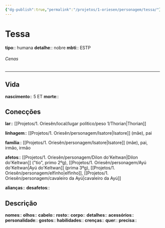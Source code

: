 ```yaml
---
{"dg-publish":true,"permalink":"/projetos/1-oriesen/personagem/tessa/"}
---
```



# Tessa
**tipo**:: humana
**detalhe**:: nobre
**mbti**:: ESTP


###### Cenas



---
## Vida
**nascimento**:: 5 ET
**morte**:: 


## Conecções
**lar**:: [[Projetos/1. Oriesên/local/lugar político/peso 1/Thorian|Thorian]]

**linhagem**:: [[Projetos/1. Oriesên/personagem/Isatore|Isatore]] (mãe), pai

**família**:: [[Projetos/1. Oriesên/personagem/Isatore|Isatore]] (mãe), pai, irmão, irmão

**afetos**:: [[Projetos/1. Oriesên/personagem/Dilon do'Keltwan|Dilon do'Keltwan]] ("tio", primo 2ºg), [[Projetos/1. Oriesên/personagem/Ayú do'Keltwan|Ayú do'Keltwan]] (prima 3ºg), [[Projetos/1. Oriesên/personagem/elfinho|elfinho]], [[Projetos/1. Oriesên/personagem/cavaleiro da Ayú|cavaleiro da Ayú]]

**alianças**:: 
**desafetos**:: 


## Descrição
**nomes**:: 
**olhos**:: 
**cabelo**:: 
**rosto**:: 
**corpo**:: 
**detalhes**:: 
**acessórios**:: 
**personalidade**:: 
**gostos**:: 
**habilidades**:: 
**crenças**:: 
**quer**:: 
**precisa**:: 